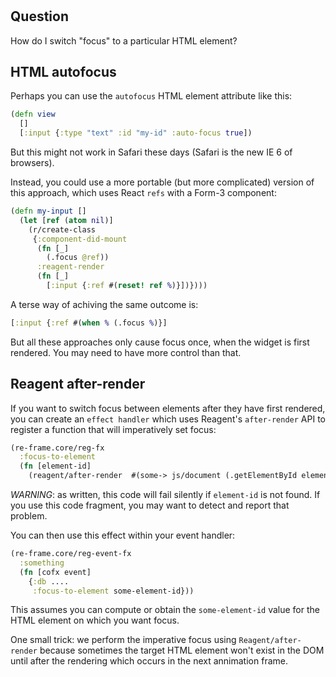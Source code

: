 
<!-- leave this H1 here. It stops mkdocs putting in a Title at the top.
     It needs to be at the top of the file otherwise it breaks the 
     table of contents on the right hand side. -->
#

## Question

How do I switch "focus" to a particular HTML element?

## HTML autofocus

Perhaps you can use the `autofocus` HTML element attribute like this:
```cljs
(defn view 
  []
  [:input {:type "text" :id "my-id" :auto-focus true])
```

But this might not work in Safari these days (Safari is the new IE 6 of browsers). 

Instead, you could use a more portable (but more complicated) version of this approach, which uses React `refs` with a Form-3 component:
```clj
(defn my-input []
  (let [ref (atom nil)]
    (r/create-class
     {:component-did-mount
      (fn [_]
        (.focus @ref))
      :reagent-render
      (fn [_]
        [:input {:ref #(reset! ref %)}])})))
```

A terse way of achiving the same outcome is: 
```clj
[:input {:ref #(when % (.focus %)}]
```

But all these approaches only cause focus once, when the widget is first rendered. You may need to have more control than that. 

## Reagent after-render

If you want to switch focus between elements after they have first rendered,
you can create an `effect handler` which uses Reagent's `after-render` API to 
register a function that will imperatively set focus:
```clj
(re-frame.core/reg-fx 
  :focus-to-element
  (fn [element-id] 
    (reagent/after-render  #(some-> js/document (.getElementById element-id) .focus))))
```
_WARNING_: as written, this code will fail silently if `element-id` is not found. If you use this 
code fragment, you may want to detect and report that problem.

You can then use this effect within your event handler: 
```clj
(re-frame.core/reg-event-fx
  :something
  (fn [cofx event]
    {:db ....
     :focus-to-element some-element-id}))
```

This assumes you can compute or obtain the `some-element-id` value 
for the HTML element on which you want focus.

One small trick: we perform the imperative focus using 
`Reagent/after-render` because sometimes the target
HTML element won't exist in the DOM until after the rendering 
which occurs in the next annimation frame.
